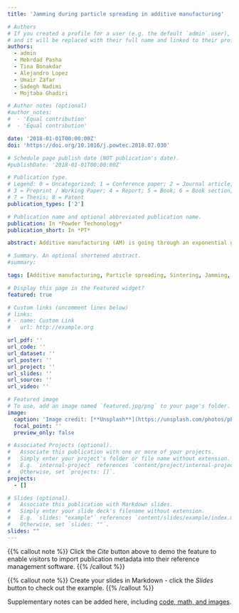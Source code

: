 ```yaml
---
title: 'Jamming during particle spreading in additive manufacturing'

# Authors
# If you created a profile for a user (e.g. the default `admin` user), write the username (folder name) here
# and it will be replaced with their full name and linked to their profile.
authors:
  - admin
  - Mehrdad Pasha
  - Tina Bonakdar
  - Alejandro Lopez
  - Umair Zafar
  - Sadegh Nadimi
  - Mojtaba Ghadiri

# Author notes (optional)
#author_notes:
#  - 'Equal contribution'
#  - 'Equal contribution'

date: '2018-01-01T00:00:00Z'
doi: 'https://doi.org/10.1016/j.powtec.2018.07.030'

# Schedule page publish date (NOT publication's date).
#publishDate: '2018-01-01T00:00:00Z'

# Publication type.
# Legend: 0 = Uncategorized; 1 = Conference paper; 2 = Journal article;
# 3 = Preprint / Working Paper; 4 = Report; 5 = Book; 6 = Book section;
# 7 = Thesis; 8 = Patent
publication_types: ['2']

# Publication name and optional abbreviated publication name.
publication: In *Powder Techonology*
publication_short: In *PT*

abstract: Additive manufacturing (AM) is going through an exponential growth, due to its enormous potential for rapid manufacturing of complex shapes. One of the manufacturing methods is based on powder processing, but its major bottleneck is associated with powder spreading, as mechanical arching adversely affects both product quality and speed of production. Here we analyse transient jamming of gas-atomised metal powders during spreading. These particles are highly frictional, as they have asperities and multiple spheres and are prone to jamming in narrow gaps. Therefore their detailed characterisations of mechanical properties are critical to be able to reliably predict the jamming frequency as influenced by powder properties and process conditions. Special methods have been used to determine the physical and mechanical properties of gas-atomised stainless steel powders. These properties are then used in numerical simulations of powder spreading by the Discrete Element Method. Particle shape is reconstructed for the simulations as a function of particle size. The characteristic size D90 by number (i.e. the particle size, based on the projected-area diameter, for which 90% of particles by number are smaller than this value) is used as the particle dimension accountable for jamming. Jamming is manifested by empty patches over the work surface. Its frequency and period have been characterised as a function of the spreader gap height, expressed as multiple of D90. The probability of formation of empty patches and their mean length, the latter indicating jamming duration, increase sharply with the decrease of the gap height. The collapse of the mechanical arches leads to particle bursts after the blade. The frequency of jamming for a given survival time decreases exponentially as the survival time increases.

# Summary. An optional shortened abstract.
#summary: 

tags: [Additive manufacturing, Particle spreading, Sintering, Jamming, Discrete element method, Non-spherical particle]

# Display this page in the Featured widget?
featured: true

# Custom links (uncomment lines below)
# links:
# - name: Custom Link
#   url: http://example.org

url_pdf: ''
url_code: ''
url_dataset: ''
url_poster: ''
url_project: ''
url_slides: ''
url_source: ''
url_video: ''

# Featured image
# To use, add an image named `featured.jpg/png` to your page's folder.
image:
  caption: 'Image credit: [**Unsplash**](https://unsplash.com/photos/pLCdAaMFLTE)'
  focal_point: ''
  preview_only: false

# Associated Projects (optional).
#   Associate this publication with one or more of your projects.
#   Simply enter your project's folder or file name without extension.
#   E.g. `internal-project` references `content/project/internal-project/index.md`.
#   Otherwise, set `projects: []`.
projects:
  - []

# Slides (optional).
#   Associate this publication with Markdown slides.
#   Simply enter your slide deck's filename without extension.
#   E.g. `slides: "example"` references `content/slides/example/index.md`.
#   Otherwise, set `slides: ""`.
slides: ""
---
```


{{% callout note %}}
Click the _Cite_ button above to demo the feature to enable visitors to import publication metadata into their reference management software.
{{% /callout %}}

{{% callout note %}}
Create your slides in Markdown - click the _Slides_ button to check out the example.
{{% /callout %}}

Supplementary notes can be added here, including [code, math, and images](https://wowchemy.com/docs/writing-markdown-latex/).
